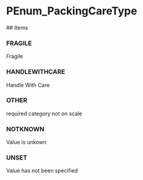 # PEnum_PackingCareType

<!-- end of definition -->## Items

### FRAGILE
Fragile

### HANDLEWITHCARE
Handle With Care

### OTHER
required category not on scale

### NOTKNOWN
Value is unkown

### UNSET
Value has not been specified
